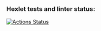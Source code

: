 ### Hexlet tests and linter status:
[![Actions Status](https://github.com/Lopuhon/java-project-lvl1/workflows/hexlet-check/badge.svg)](https://github.com/Lopuhon/java-project-lvl1/actions)